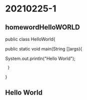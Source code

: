 # 20210225-1
homewordHelloWORLD
--

public class HelloWorld{


public static void main(String []args){


System.out.println("Hello World");


     }
     
}

Hello World
--
